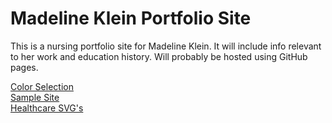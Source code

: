 # Madeline Klein Portfolio Site

This is a nursing portfolio site for Madeline Klein. It will include info relevant to her work and education history. Will probably be hosted using GitHub pages.

[Color Selection](http://www.design-seeds.com/spring/easter-tones/)  
[Sample Site](http://awattsnp.weebly.com/)  
[Healthcare SVG's](http://www.flaticon.com/free-icons/medical_224g)
